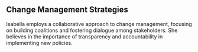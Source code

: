 ## Change Management Strategies
Isabella employs a collaborative approach to change management, focusing on building coalitions and fostering dialogue among stakeholders. She believes in the importance of transparency and accountability in implementing new policies.
